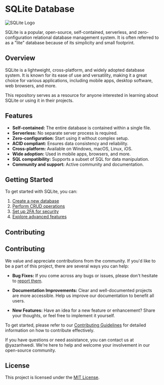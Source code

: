 # SQLite Database

![SQLite Logo](https://upload.wikimedia.org/wikipedia/commons/thumb/3/38/SQLite370.svg/220px-SQLite370.svg.png)

SQLite is a popular, open-source, self-contained, serverless, and zero-configuration relational database management system. It is often referred to as a "lite" database because of its simplicity and small footprint.

## Overview

SQLite is a lightweight, cross-platform, and widely adopted database system. It is known for its ease of use and versatility, making it a great choice for various applications, including mobile apps, desktop software, web browsers, and more.

This repository serves as a resource for anyone interested in learning about SQLite or using it in their projects.

## Features

- **Self-contained:** The entire database is contained within a single file.
- **Serverless:** No separate server process is required.
- **Zero-configuration:** Start using it without complex setup.
- **ACID compliant:** Ensures data consistency and reliability.
- **Cross-platform:** Available on Windows, macOS, Linux, iOS.
- **Wide adoption:** Used in mobile apps, browsers, and more.
- **SQL compatibility:** Supports a subset of SQL for data manipulation.
- **Community and support:** Active community and documentation.

## Getting Started

To get started with SQLite, you can:

1. [Create a new database](#creating-a-database)
2. [Perform CRUD operations](#performing-crud-operations)
3. [Set up 2FA for security](#setting-up-2fa)
4. [Explore advanced features](#advanced-features)


## Contributing

## Contributing

We value and appreciate contributions from the community. If you'd like to be a part of this project, there are several ways you can help:

- **Bug Fixes:** If you come across any bugs or issues, please don't hesitate to [report them](https://github.com/yazanhwedi/SQLitedatabase/issues).

- **Documentation Improvements:** Clear and well-documented projects are more accessible. Help us improve our documentation to benefit all users.

- **New Features:** Have an idea for a new feature or enhancement? Share your thoughts, or feel free to implement it yourself.

To get started, please refer to our [Contributing Guidelines](CONTRIBUTING.md) for detailed information on how to contribute effectively.

If you have questions or need assistance, you can contact us at @yazanhwedi. We're here to help and welcome your involvement in our open-source community.


## License

This project is licensed under the [MIT License](LICENSE).

